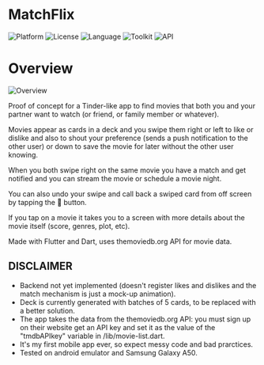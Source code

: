 # MatchFlix
![Platform](http://img.shields.io/badge/platform-android-blue.svg?style=flat)
![License](https://img.shields.io/github/license/ifelsebreak/MatchFlix)
![Language](https://img.shields.io/badge/language-Dart-blue)
![Toolkit](https://img.shields.io/badge/toolkit-Flutter-brightgreen)
![API](https://img.shields.io/badge/API-themoviedb.org-red)

# Overview

![Overview](https://github.com/ifelsebreak/MatchFlix/blob/main/lib/images/20210101_200410.gif)

Proof of concept for a Tinder-like app to find movies that both you and your partner want to watch (or friend, or family member or whatever).

Movies appear as cards in a deck and you swipe them right or left to like or dislike and also to shout your preference (sends a push notification to the other user) or down to save the movie for later without the other user knowing.

When you both swipe right on the same movie you have a match and get notified and you can stream the movie or schedule a movie night.

You can also undo your swipe and call back a swiped card from off screen by tapping the 🔄 button.

If you tap on a movie it takes you to a screen with more details about the movie itself (score, genres, plot, etc).

Made with Flutter and Dart, uses themoviedb.org API for movie data.


## DISCLAIMER

- Backend not yet implemented (doesn't register likes and dislikes and the match mechanism is just a mock-up animation).
- Deck is currently generated with batches of 5 cards, to be replaced with a better solution.
- The app takes the data from the themoviedb.org API: you must sign up on their website get an API key and set it as the value of the "tmdbAPIkey" variable in /lib/movie-list.dart.
- It's my first mobile app ever, so expect messy code and bad prarctices.
- Tested on android emulator and Samsung Galaxy A50.

